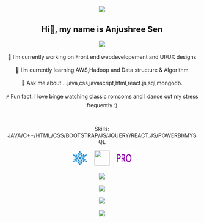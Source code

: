 <p align="center">
  <img  src="https://media1.tenor.com/images/86489b28cf2316bb0d141809cc900f66/tenor.gif?itemid=17921729">
  </p>

<h2 align="center"> Hi👋, my name is Anjushree Sen</h2>
<p align="center">
  <a href="https://github.com/DenverCoder1/readme-typing-svg"><img src="https://readme-typing-svg.herokuapp.com?font=Mitr&color=6633CCsize=24&center=true&vCenter=true&lines=+Front+end+web+developer;Data+Analyst"></a>
  
</p>


<p align="center">
 🔭 I’m currently working on Front end webdevelopement and UI/UX designs
  <br>
  <br>
 🌱 I’m currently learning AWS,Hadoop and Data structure & Algorithm
  <br>
  <br>
 💬 Ask me about ...java,css,javascript,html,react.js,sql,mongodb.
  <br>
  <br>
 ⚡ Fun fact: I love binge watching classic romcoms and I dance out my stress frequently :)
</p>

<br>
<p align="center">
  Skills:   JAVA/C++/HTML/CSS/BOOTSTRAP/JS/JQUERY/REACT.JS/POWERBI/MYSQL
</p>

  <p align="center">
  <a href='https://archiveprogram.github.com/'>
  <img src='https://raw.githubusercontent.com/acervenky/animated-github-badges/master/assets/acbadge.gif' width='40' height='40'></a> 
  <a href='https://docs.github.com/en/developers'><img src='https://raw.githubusercontent.com/acervenky/animated-github- 
  badges/master/assets/devbadge.gif' width='40' height='40'></a> 
  <a href='https://github.com/pricing'><img src='https://raw.githubusercontent.com/acervenky/animated-github-badges/master/assets/pro.gif' width='40' height='40'></a>
  </p>
 


  <p align="center">
   <img align="center" src="https://gpvc.arturio.dev/anjushreesen"/>
  </p>
   
  <p align="center"> 
  <img align="center" src="https://github-readme-stats.vercel.app/api? username=anjushreesen&theme=synthwave&show_icons=true&count_private=true"> 
  </p>
  
   <p align="center">
     <img align="center" src="https://activity-graph.herokuapp.com/graph?username=anjushreesen"> 
   </p>

   <p align="center">
    <img align="center" src="https://github-readme-streak-stats.herokuapp.com/?user=anjushreesen&theme=dark"> 
   </p>

